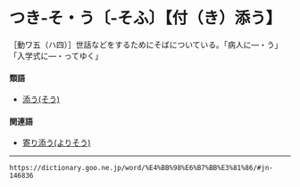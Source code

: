 # つき‐そ・う〔‐そふ〕【付（き）添う】

［動ワ五（ハ四）］世話などをするためにそばについている。「病人に―・う」「入学式に―・ってゆく」

#### 類語

-   [添う(そう)](そう（添う）)

#### 関連語

-   [寄り添う(よりそう)](https://dictionary.goo.ne.jp/word/%E5%AF%84%E6%B7%BB%E3%81%86/#jn-228526)

---
`https://dictionary.goo.ne.jp/word/%E4%BB%98%E6%B7%BB%E3%81%86/#jn-146836`
